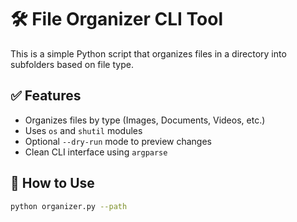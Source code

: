 # 🛠️ File Organizer CLI Tool

This is a simple Python script that organizes files in a directory into subfolders based on file type.

## ✅ Features
- Organizes files by type (Images, Documents, Videos, etc.)
- Uses `os` and `shutil` modules
- Optional `--dry-run` mode to preview changes
- Clean CLI interface using `argparse`

## 🚀 How to Use

```bash
python organizer.py --path
